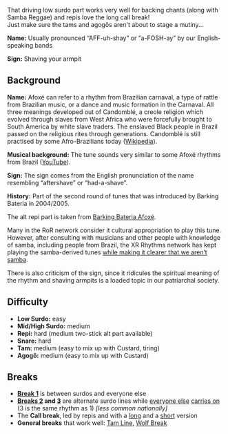 That driving low surdo part works very well for backing chants (along with Samba Reggae) and repis love the long call break!  
Just make sure the tams and agogôs aren't about to stage a mutiny...

**Name:** Usually pronounced “AFF-uh-shay” or “a-FOSH-ay” by our English-speaking bands

**Sign:** Shaving your armpit

## Background

**Name:** Afoxé can refer to a rhythm from Brazilian carnaval, a type of rattle from Brazilian music, or a dance and music formation in the Carnaval. All three meanings developed out of Candomblé, a creole religion which evolved through slaves from West Africa who were forcefully brought to South America by white slave traders. The enslaved Black people in Brazil passed on the religious rites through generations. Candomblé is still practised by some Afro-Brazilians today ([Wikipedia](https://en.wikipedia.org/wiki/Afox%C3%AA)).

**Musical background:** The tune sounds very similar to some Afoxé rhythms from Brazil ([YouTube](https://youtu.be/WCah-JgDktA?t=301)).

**Sign:** The sign comes from the English pronunciation of the name resembling “aftershave” or “had-a-shave”.

**History:** Part of the second round of tunes that was introduced by Barking Bateria in 2004/2005.

The alt repi part is taken from [Barking Bateria Afoxé](https://soundcloud.com/barking-bateria/afoxe-in-to-nova-balanca#t=1:22).


Many in the RoR network consider it cultural appropriation to play this tune. However, after consulting with musicians and other people with knowledge of samba, including people from Brazil, the XR Rhythms network has kept playing the samba-derived tunes [while making it clearer that we aren’t samba](https://xrrhythms.uk/about).


There is also criticism of the sign, since it ridicules the spiritual meaning of the rhythm and shaving armpits is a loaded topic in our patriarchal society.


## Difficulty

* **Low Surdo:** easy
* **Mid/High Surdo:** medium
* **Repi:** hard (medium two-stick alt part available)
* **Snare:** hard
* **Tam:** medium (easy to mix up with Custard, tiring)
* **Agogô:** medium (easy to mix up with Custard)

## Breaks

* [**Break 1**](/#/listen/Afoxe/Break%201) is between surdos and everyone else
* **[Breaks 2](/#/listen/Afoxe/Break%202) and [3](/#/listen/Afoxe/Break%203)** are alternate surdo lines while [everyone else](/#/listen/Afoxe/Tune%20Break%202) [carries on](/#/listen/Afoxe/Tune%20Break%203) (3 is the same rhythm as 1) _\[less common nationally\]_
* The **Call break**, led by repis and with a [long](/#/listen/Afoxe/Long%20call) and a [short](/#/listen/Afoxe/Short%20call) version
* **General breaks** that work well: [Tam Line](/#/listen/Afoxe/Tam%20Line), [Wolf Break](/#/listen/More%20Breaks/Wolf%20Break)
